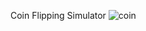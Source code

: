 Coin Flipping Simulator
![coin](https://github.com/user-attachments/assets/72db5fa9-fc73-4fe5-9e85-ec70cee30ec1)
